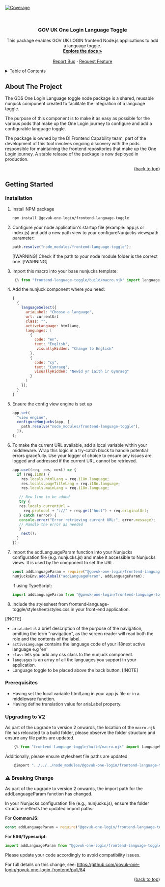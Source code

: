 <!-- Improved compatibility of back to top link: See: https://github.com/othneildrew/Best-README-Template/pull/73 -->

[![Coverage](https://sonarcloud.io/api/project_badges/measure?project=govuk-one-login_frontend-language-toggle&metric=coverage)](https://sonarcloud.io/summary/overall?id=govuk-one-login_frontend-language-toggle)

<a name="readme-top"></a>

<!-- PROJECT LOGO -->
<br />
<div align="center">
  
<h3 align="center">GOV UK One Login Language Toggle</h3>
  <p align="center">
    This package enables GOV UK LOGIN frontend Node.js applications to add a language toggle.
    <br />
    <a href=""><strong>Explore the docs »</strong></a>
    <br />
    <br />
    <a href="https://github.com/govuk-one-login/govuk-one-login-frontend/issues">Report Bug</a>
    ·
    <a href="https://github.com/govuk-one-login/govuk-one-login-frontend/issues">Request Feature</a>
  </p>
</div>

<!-- TABLE OF CONTENTS -->
<details>
  <summary>Table of Contents</summary>
  <ol>
    <li>
      <a href="#about-the-project">About The Project</a>
    </li>
    <li>
      <a href="#getting-started">Getting Started</a>
      <ul>
        <li><a href="#installation">Installation</a></li>
        <li><a href="#prerequisites">Prerequisites</a></li>
      </ul>
    </li>
  </ol>
</details>

<!-- ABOUT THE PROJECT -->

## About The Project

The GDS One Login Language toggle node package is a shared, reusable nunjuck component created to facilitate the integration of a language toggle.

The purpose of this component is to make it as easy as possible for the various pods that make up the One Login journey to configure and add a configurable language toggle.

The package is owned by the DI Frontend Capability team, part of the development of this tool involves ongoing discovery with the pods responsible for maintaining the frontend repositories that make up the One Login journey. A stable release of the package is now deployed in production.

<p align="right">(<a href="#readme-top">back to top</a>)</p>

<!-- GETTING STARTED -->

## Getting Started

### Installation

1. Install NPM package
   ```sh
   npm install @govuk-one-login/frontend-language-toggle
   ```
2. Configure your node application's startup file (example: app.js or index.js) and add a new path view to your configureNunjucks viewspath parameter:

   ```js
   path.resolve("node_modules/frontend-language-toggle");
   ```

   [!WARNING] Check if the path to your node module folder is the correct one. [!WARNING]

3. Import this macro into your base nunjucks template:

   ```js
    {% from "frontend-language-toggle/build/macro.njk" import languageSelect %}
   ```

4. Add the nunjuck component where you need:

   ```js
   {
     {
       languageSelect({
         ariaLabel: "Choose a language",
         url: currentUrl
         class: "",
         activeLanguage: htmlLang,
         languages: [
           {
             code: "en",
             text: "English",
              visuallyHidden: "Change to English"
           },
           {
             code: "cy",
             text: "Cymraeg",
             visuallyHidden: "Newid yr iaith ir Gymraeg"
           }
         ]
       });
     }
   }
   ```

5. Ensure the config view engine is set up

   ```js
   app.set(
     "view engine",
     configureNunjucks(app, [
       path.resolve("node_modules/frontend-language-toggle"),
     ]),
   );
   ```

6. To make the current URL available, add a local variable within your  middleware. Wrap this logic in a try-catch block to handle potential errors gracefully. Use your logger of choice to ensure any issues are logged and addressed if the current URL cannot be retrieved.

   ```js
   app.use((req, res, next) => {
     if (req.i18n) {
       res.locals.htmlLang = req.i18n.language;
       res.locals.pageTitleLang = req.i18n.language;
       res.locals.mainLang = req.i18n.language;

      // New line to be added
      try {
      res.locals.currentUrl =
        req.protocol + "://" + req.get("host") + req.originalUrl;
      } catch (error) {
      console.error("Error retrieving current URL:", error.message);
      // Handle the error as needed
      }
       next();
     }
   });
   ```

7. Import the addLanguageParam function into your Nunjucks configuration file (e.g. nunjucks.js) and make it accessible to Nunjucks views. It is used by the component to set the URL.

   ```js
   const addLanguageParam = require("@govuk-one-login/frontend-language-toggle/build/cjs/language-param-setter.cjs");
   nunjucksEnv.addGlobal("addLanguageParam", addLanguageParam);
   ```

   If using TypeScript:

   ```js
   import addLanguageParam from "@govuk-one-login/frontend-language-toggle/build/esm/language-param-setter";
   ```

8. Include the stylesheet from frontend-language-toggle/stylesheet/styles.css in your front-end application.

[!NOTE]

- `ariaLabel` is a brief description of the purpose of the navigation, omitting the term "navigation", as the screen reader will read both the role and the contents of the label.
- `activeLanguage` contains the language code of your i18next active language e.g 'en'
- `class` lets you add any css class to the nunjuck component.
- `languages` is an array of all the languages you support in your application.
- Language toggle to be placed above the back button.
  [!NOTE]

### Prerequisites

- Having set the local variable htmlLang in your app.js file or in a middleware function.
- Having define translation value for ariaLabel property.

### Upgrading to V2

As part of the upgrade to version 2 onwards, the location of the `macro.njk` file has relocated to a build folder, please observe the folder structure and ensure any file paths are updated.

```js
    {% from "frontend-language-toggle/build/macro.njk" import languageSelect %}
```

Additionally, please ensure stylesheet file paths are updated

```js
    @import "../../../node_modules/@govuk-one-login/frontend-language-toggle/build/stylesheet/styles";
```

### ⚠️ Breaking Change

As part of the upgrade to version 2 onwards, the import path for the addLanguageParam function has changed.

In your Nunjucks configuration file (e.g., nunjucks.js), ensure the folder structure reflects the updated import paths:

For **CommonJS**:

```javascript
const addLanguageParam = require("@govuk-one-login/frontend-language-toggle");
```
For **ES6/Typescript**:

```typescript
import addLanguageParam from "@govuk-one-login/frontend-language-toggle";
```
Please update your code accordingly to avoid compatibility issues.

For full details on this change, see: https://github.com/govuk-one-login/govuk-one-login-frontend/pull/84 

<p align="right">(<a href="#readme-top">back to top</a>)</p>